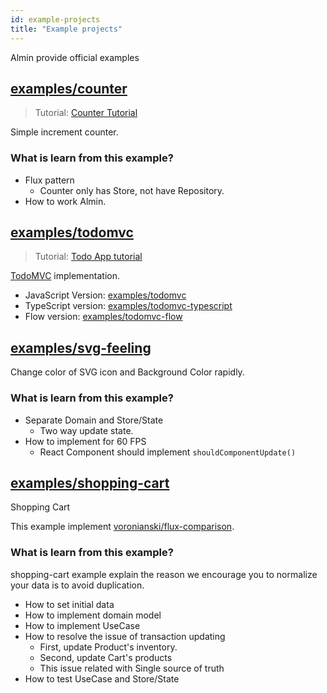 ```yaml
---
id: example-projects
title: "Example projects"
---
```


Almin provide official examples

## [examples/counter](https://github.com/almin/almin/tree/master/examples/counter)

> Tutorial: [Counter Tutorial](./TutorialCounter.md)

Simple increment counter.

### What is learn from this example?

- Flux pattern
    - Counter only has Store, not have Repository.
- How to work Almin.

## [examples/todomvc](https://github.com/almin/almin/tree/master/examples/todomvc)

> Tutorial: [Todo App tutorial](./TutorialTodoApp.md)

[TodoMVC](http://todomvc.com/) implementation.
 
- JavaScript Version: [examples/todomvc](https://github.com/almin/almin/tree/master/examples/todomvc)
- TypeScript version: [examples/todomvc-typescript](https://github.com/almin/almin/tree/master/examples/todomvc-typescript)
- Flow version: [examples/todomvc-flow](https://github.com/almin/almin/tree/master/examples/todomvc-flow)

## [examples/svg-feeling](https://github.com/almin/almin/tree/master/examples/svg-feeling)

Change color of SVG icon and Background Color rapidly.

### What is learn from this example?

- Separate Domain and Store/State
    - Two way update state.
- How to implement for 60 FPS 
    - React Component should implement `shouldComponentUpdate()`

## [examples/shopping-cart](https://github.com/almin/almin/tree/master/examples/shopping-cart)

Shopping Cart

This example implement [voronianski/flux-comparison](https://github.com/voronianski/flux-comparison "voronianski/flux-comparison: Practical comparison of different Flux solutions").

### What is learn from this example?

shopping-cart example explain the reason we encourage you to normalize your data is to avoid duplication.

- How to set initial data
- How to implement domain model
- How to implement UseCase
- How to resolve the issue of transaction updating 
    - First, update Product's inventory.
    - Second, update Cart's products
    - This issue related with Single source of truth
- How to test UseCase and Store/State
